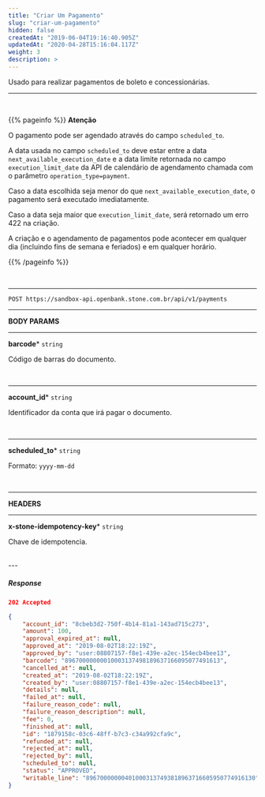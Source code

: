```yaml
---
title: "Criar Um Pagamento"
slug: "criar-um-pagamento"
hidden: false
createdAt: "2019-06-04T19:16:40.905Z"
updatedAt: "2020-04-28T15:16:04.117Z"
weight: 3
description: >
---
```


Usado para realizar pagamentos de boleto e concessionárias.

---
<br>

{{% pageinfo %}}
**Atenção**

O pagamento pode ser agendado através do campo `scheduled_to`. 

A data usada no campo `scheduled_to` deve estar entre a data `next_available_execution_date` e a data limite retornada no campo `execution_limit_date` da API de calendário de agendamento chamada com o parâmetro `operation_type=payment`. 

Caso a data escolhida seja menor do que `next_available_execution_date`, o pagamento será executado imediatamente. 

Caso a data seja maior que `execution_limit_date`, será retornado um erro 422 na criação. 

A criação e o agendamento de pagamentos pode acontecer em qualquer dia (incluindo fins de semana e feriados) e em qualquer horário.

{{% /pageinfo %}}


<br>

---


```http 
POST https://sandbox-api.openbank.stone.com.br/api/v1/payments
```

---

**BODY PARAMS**

---

**barcode***  `string` 

Código de barras do documento.

<br>

---

**account_id***  `string` 

Identificador da conta que irá pagar o documento.

<br>

---

**scheduled_to***  `string` 

Formato: `yyyy-mm-dd`

<br>

---

**HEADERS**

---

**x-stone-idempotency-key***  `string`

Chave de idempotencia.


<br>
---

##### **Response**

```JSON
202 Accepted 
```

```JSON
{
    "account_id": "8cbeb3d2-750f-4b14-81a1-143ad715c273",
    "amount": 100,
    "approval_expired_at": null,
    "approved_at": "2019-08-02T18:22:19Z",
    "approved_by": "user:08807157-f8e1-439e-a2ec-154ecb4bee13",
    "barcode": "89670000000010003137498189637166095077491613",
    "cancelled_at": null,
    "created_at": "2019-08-02T18:22:19Z",
    "created_by": "user:08807157-f8e1-439e-a2ec-154ecb4bee13",
    "details": null,
    "failed_at": null,
    "failure_reason_code": null,
    "failure_reason_description": null,
    "fee": 0,
    "finished_at": null,
    "id": "1879158c-03c6-48ff-b7c3-c34a992cfa9c",
    "refunded_at": null,
    "rejected_at": null,
    "rejected_by": null,
    "scheduled_to": null,
    "status": "APPROVED",
    "writable_line": "896700000004010003137493818963716605950774916130"
}
```